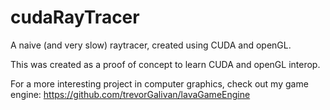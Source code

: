 # cudaRayTracer
A naive (and very slow) raytracer, created using CUDA and openGL. 

This was created as a proof of concept to learn CUDA and openGL interop. 

For a more interesting project in computer graphics, check out my game engine: https://github.com/trevorGalivan/lavaGameEngine
